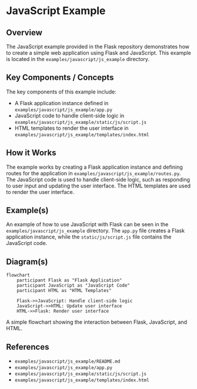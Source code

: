 # JavaScript Example
## Overview
The JavaScript example provided in the Flask repository demonstrates how to create a simple web application using Flask and JavaScript. This example is located in the `examples/javascript/js_example` directory.

## Key Components / Concepts
The key components of this example include:
* A Flask application instance defined in `examples/javascript/js_example/app.py`
* JavaScript code to handle client-side logic in `examples/javascript/js_example/static/js/script.js`
* HTML templates to render the user interface in `examples/javascript/js_example/templates/index.html`

## How it Works
The example works by creating a Flask application instance and defining routes for the application in `examples/javascript/js_example/routes.py`. The JavaScript code is used to handle client-side logic, such as responding to user input and updating the user interface. The HTML templates are used to render the user interface.

## Example(s)
An example of how to use JavaScript with Flask can be seen in the `examples/javascript/js_example` directory. The `app.py` file creates a Flask application instance, while the `static/js/script.js` file contains the JavaScript code.

## Diagram(s)
```mermaid
flowchart
    participant Flask as "Flask Application"
    participant JavaScript as "JavaScript Code"
    participant HTML as "HTML Templates"
    
    Flask->>JavaScript: Handle client-side logic
    JavaScript->>HTML: Update user interface
    HTML->>Flask: Render user interface
```
A simple flowchart showing the interaction between Flask, JavaScript, and HTML.

## References
* `examples/javascript/js_example/README.md`
* `examples/javascript/js_example/app.py`
* `examples/javascript/js_example/static/js/script.js`
* `examples/javascript/js_example/templates/index.html`